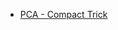 - [PCA - Compact Trick](http://math.stackexchange.com/questions/409239/compute-pca-with-this-useful-trick)
